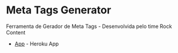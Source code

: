 # Meta Tags Generator 

Ferramenta de Gerador de Meta Tags - Desenvolvida pelo time Rock Content

* [App](http://tag-generator.herokuapp.com) - Heroku App
